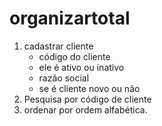 # organizartotal

1. cadastrar cliente 
   * código do cliente 
   * ele é ativo ou inativo
   * razão social
   * se é cliente novo ou não
2. Pesquisa por código de cliente
3. ordenar por ordem alfabética.
